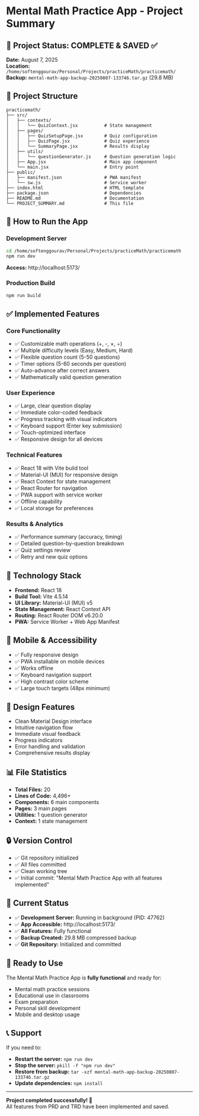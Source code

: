 # Mental Math Practice App - Project Summary

## 🎯 Project Status: COMPLETE & SAVED ✅

**Date:** August 7, 2025  
**Location:** `/home/softenggourav/Personal/Projects/practiceMath/practicemath/`  
**Backup:** `mental-math-app-backup-20250807-133746.tar.gz` (29.8 MB)

## 📁 Project Structure

```
practicemath/
├── src/
│   ├── contexts/
│   │   └── QuizContext.jsx          # State management
│   ├── pages/
│   │   ├── QuizSetupPage.jsx        # Quiz configuration
│   │   ├── QuizPage.jsx             # Quiz experience
│   │   └── SummaryPage.jsx          # Results display
│   ├── utils/
│   │   └── questionGenerator.js     # Question generation logic
│   ├── App.jsx                      # Main app component
│   └── main.jsx                     # Entry point
├── public/
│   ├── manifest.json                # PWA manifest
│   └── sw.js                        # Service worker
├── index.html                       # HTML template
├── package.json                     # Dependencies
├── README.md                        # Documentation
└── PROJECT_SUMMARY.md               # This file
```

## 🚀 How to Run the App

### Development Server
```bash
cd /home/softenggourav/Personal/Projects/practiceMath/practicemath
npm run dev
```
**Access:** http://localhost:5173/

### Production Build
```bash
npm run build
```

## ✅ Implemented Features

### Core Functionality
- ✅ Customizable math operations (+, -, ×, ÷)
- ✅ Multiple difficulty levels (Easy, Medium, Hard)
- ✅ Flexible question count (5-50 questions)
- ✅ Timer options (5-60 seconds per question)
- ✅ Auto-advance after correct answers
- ✅ Mathematically valid question generation

### User Experience
- ✅ Large, clear question display
- ✅ Immediate color-coded feedback
- ✅ Progress tracking with visual indicators
- ✅ Keyboard support (Enter key submission)
- ✅ Touch-optimized interface
- ✅ Responsive design for all devices

### Technical Features
- ✅ React 18 with Vite build tool
- ✅ Material-UI (MUI) for responsive design
- ✅ React Context for state management
- ✅ React Router for navigation
- ✅ PWA support with service worker
- ✅ Offline capability
- ✅ Local storage for preferences

### Results & Analytics
- ✅ Performance summary (accuracy, timing)
- ✅ Detailed question-by-question breakdown
- ✅ Quiz settings review
- ✅ Retry and new quiz options

## 🔧 Technology Stack

- **Frontend:** React 18
- **Build Tool:** Vite 4.5.14
- **UI Library:** Material-UI (MUI) v5
- **State Management:** React Context API
- **Routing:** React Router DOM v6.20.0
- **PWA:** Service Worker + Web App Manifest

## 📱 Mobile & Accessibility

- ✅ Fully responsive design
- ✅ PWA installable on mobile devices
- ✅ Works offline
- ✅ Keyboard navigation support
- ✅ High contrast color scheme
- ✅ Large touch targets (48px minimum)

## 🎨 Design Features

- Clean Material Design interface
- Intuitive navigation flow
- Immediate visual feedback
- Progress indicators
- Error handling and validation
- Comprehensive results display

## 📊 File Statistics

- **Total Files:** 20
- **Lines of Code:** 4,496+
- **Components:** 6 main components
- **Pages:** 3 main pages
- **Utilities:** 1 question generator
- **Context:** 1 state management

## 🔒 Version Control

- ✅ Git repository initialized
- ✅ All files committed
- ✅ Clean working tree
- ✅ Initial commit: "Mental Math Practice App with all features implemented"

## 🚀 Current Status

- ✅ **Development Server:** Running in background (PID: 47762)
- ✅ **App Accessible:** http://localhost:5173/
- ✅ **All Features:** Fully functional
- ✅ **Backup Created:** 29.8 MB compressed backup
- ✅ **Git Repository:** Initialized and committed

## 🎯 Ready to Use

The Mental Math Practice App is **fully functional** and ready for:
- Mental math practice sessions
- Educational use in classrooms
- Exam preparation
- Personal skill development
- Mobile and desktop usage

## 📞 Support

If you need to:
- **Restart the server:** `npm run dev`
- **Stop the server:** `pkill -f "npm run dev"`
- **Restore from backup:** `tar -xzf mental-math-app-backup-20250807-133746.tar.gz`
- **Update dependencies:** `npm install`

---

**Project completed successfully! 🎉**  
All features from PRD and TRD have been implemented and saved. 